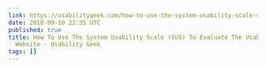```yaml
---
link: https://usabilitygeek.com/how-to-use-the-system-usability-scale-sus-to-evaluate-the-usability-of-your-website/
date: 2018-09-10 22:35 UTC
published: true
title: How To Use The System Usability Scale (SUS) To Evaluate The Usability Of Your
  Website - Usability Geek
tags: []
---
```



